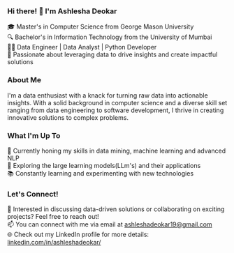 ### Hi there! 👋 I'm Ashlesha Deokar

🎓 Master's in Computer Science from George Mason University  
🔍 Bachelor's in Information Technology from the University of Mumbai  
👩‍💻 Data Engineer | Data Analyst | Python Developer  
🌟 Passionate about leveraging data to drive insights and create impactful solutions  

### About Me

I'm a data enthusiast with a knack for turning raw data into actionable insights. With a solid background in computer science and a diverse skill set ranging from data engineering to software development, I thrive in creating innovative solutions to complex problems.

### What I'm Up To

🔭 Currently honing my skills in data mining, machine learning and advanced NLP  
🌱 Exploring the large learning models(LLm's) and their applications  
📚 Constantly learning and experimenting with new technologies  

### Let's Connect!

💬 Interested in discussing data-driven solutions or collaborating on exciting projects? Feel free to reach out!  
📫 You can connect with me via email at ashleshadeokar19@gmail.com  
🌐 Check out my LinkedIn profile for more details: [linkedin.com/in/ashleshadeokar/](linkedin.com/in/ashleshadeokar/)  

